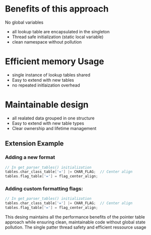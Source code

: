 # Benefits of this approach
No global variables
- all lookup table are encapsulated in the singleton
- Thread safe initialization (static local variable)
- clean namespace without pollution

# Efficient memory Usage
- single instance of lookup tables shared
- Easy to extend with new tables 
- no repeated initlaization overhead

# Maintainable design
- all realated data grouped in one structure
- Easy to extend with new table types
- Clear ownership and lifetime management


## Extension Example

### Adding a new format
``` C
// In get_parser_tables() initialization  
tables.char_class_table['='] |= CHAR_FLAG;  // Center align
tables.flag_table['='] = flag_center_align;
```

### Adding custom formatting flags:
``` C
// In get_parser_tables() initialization  
tables.char_class_table['='] |= CHAR_FLAG;  // Center align
tables.flag_table['='] = flag_center_align;
```

This desing maintains all the performance benefits of the pointer table approach while ensuring clean, maintainable code
without global state pollution. The single patter thread safety and efficient ressource usage